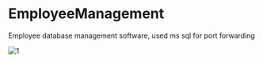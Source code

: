 # EmployeeManagement
 Employee database management software, used ms sql for port forwarding
 
 ![1](https://github.com/shubdragon/Employee-Management-System/blob/Screenshot/1.png?raw=true)
